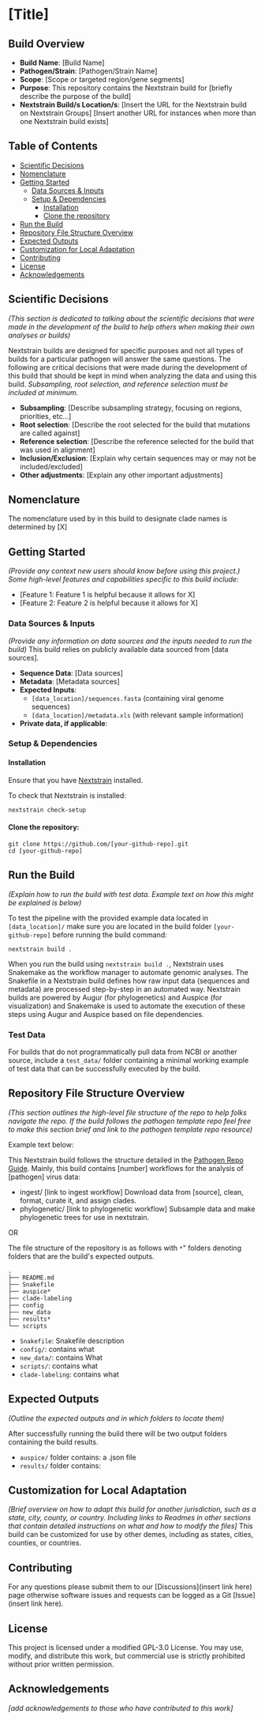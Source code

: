 # [Title]

## Build Overview
- **Build Name**: [Build Name]
- **Pathogen/Strain**: [Pathogen/Strain Name]
- **Scope**: [Scope or targeted region/gene segments]
- **Purpose**: This repository contains the Nextstrain build for [briefly describe the purpose of the build]
- **Nextstrain Build/s Location/s**: [Insert the URL for the Nextstrain build on Nextstrain Groups] [Insert another URL for instances when more than one Nextstrain build exists]

## Table of Contents
- [Scientific Decisions](#scientific-decisions)
- [Nomenclature](#nomenclature)
- [Getting Started](#getting-started)
  - [Data Sources & Inputs](#data-sources--inputs)
  - [Setup & Dependencies](#setup--dependencies)
    - [Installation](#installation)
    - [Clone the repository](#clone-the-repository)
- [Run the Build](#run-the-build-with-test-data)
- [Repository File Structure Overview](#repository-file-structure-overview)
- [Expected Outputs](#expected-outputs)
- [Customization for Local Adaptation](#customization-for-local-adaptation)
- [Contributing](#contributing)
- [License](#license)
- [Acknowledgements](#acknowledgements)

## Scientific Decisions
*(This section is dedicated to talking about the scientific decisions that were made in the development of the build to help others when making their own analyses or builds)*

Nextstrain builds are designed for specific purposes and not all types of builds for a particular pathogen will answer the same questions. The following are critical decisions that were made during the development of this build that should be kept in mind when analyzing the data and using this build. *Subsampling, root selection, and reference selection must be included at minimum.*

- **Subsampling**: [Describe subsampling strategy, focusing on regions, priorities, etc...]
- **Root selection**: [Describe the root selected for the build that mutations are called against]
- **Reference selection**: [Describe the reference selected for the build that was used in alignment]
- **Inclusion/Exclusion**: [Explain why certain sequences may or may not be included/excluded]
- **Other adjustments**: [Explain any other important adjustments]

## Nomenclature
The nomenclature used by in this build to designate clade names is determined by [X]

## Getting Started
*(Provide any context new users should know before using this project.) Some high-level features and capabilities specific to this build include:*

- [Feature 1: Feature 1 is helpful because it allows for X]
- [Feature 2: Feature 2 is helpful because it allows for X]

### Data Sources & Inputs
*(Provide any information on data sources and the inputs needed to run the build)*
This build relies on publicly available data sourced from [data sources].

- **Sequence Data**: [Data sources]
- **Metadata**: [Metadata sources]
- **Expected Inputs**:
    - `[data_location]/sequences.fasta` (containing viral genome sequences)
    - `[data_location]/metadata.xls` (with relevant sample information)
- **Private data, if applicable**:

### Setup & Dependencies
#### Installation
Ensure that you have [Nextstrain](https://docs.nextstrain.org/en/latest/install.html) installed.

To check that Nextstrain is installed:
```
nextstrain check-setup
```

#### Clone the repository:

```
git clone https://github.com/[your-github-repo].git
cd [your-github-repo]
```

## Run the Build
*(Explain how to run the build with test data. Example text on how this might be explained is below)*

To test the pipeline with the provided example data located in `[data_location]/` make sure you are located in the build folder `[your-github-repo]` before running the build command:

```
nextstrain build .
```

When you run the build using `nextstrain build .`, Nextstrain uses Snakemake as the workflow manager to automate genomic analyses. The Snakefile in a Nextstrain build defines how raw input data (sequences and metadata) are processed step-by-step in an automated way. Nextstrain builds are powered by Augur (for phylogenetics) and Auspice (for visualization) and Snakemake is used to automate the execution of these steps using Augur and Auspice based on file dependencies.

### Test Data
For builds that do not programmatically pull data from NCBI or another source, include a `test_data/` folder containing a minimal working example of test data that can be successfully executed by the build.

## Repository File Structure Overview
*(This section outlines the high-level file structure of the repo to help folks navigate the repo. If the build follows the pathogen template repo feel free to make this section brief and link to the pathogen template repo resource)*

Example text below:

This Nextstrain build follows the structure detailed in the [Pathogen Repo Guide](https://github.com/nextstrain/pathogen-repo-guide).
Mainly, this build contains [number] workflows for the analysis of [pathogen] virus data:
- ingest/ [link to ingest workflow] Download data from [source], clean, format, curate it, and assign clades.
- phylogenetic/ [link to phylogenetic workflow] Subsample data and make phylogenetic trees for use in nextstrain.

OR

The file structure of the repository is as follows with `*`" folders denoting folders that are the build's expected outputs.

```
.
├── README.md
├── Snakefile
├── auspice*
├── clade-labeling
├── config
├── new_data
├── results*
└── scripts
```

- `Snakefile`: Snakefile description
- `config/`: contains what
- `new_data/`: contains What
- `scripts/`: contains what
- `clade-labeling`: contains what

## Expected Outputs
*(Outline the expected outputs and in which folders to locate them)*

After successfully running the build there will be two output folders containing the build results.

- `auspice/` folder contains: a .json file
- `results/` folder contains:


## Customization for Local Adaptation
 *[Brief overview on how to adapt this build for another jurisdiction, such as a state, city, county, or country. Including links to Readmes in other sections that contain detailed instructions on what and how to modify the files]*
This build can be customized for use by other demes, including as states, cities, counties, or countries.

## Contributing
For any questions please submit them to our [Discussions](insert link here) page otherwise software issues and requests can be logged as a Git [Issue](insert link here).

## License
This project is licensed under a modified GPL-3.0 License.
You may use, modify, and distribute this work, but commercial use is strictly prohibited without prior written permission.

## Acknowledgements

*[add acknowledgements to those who have contributed to this work]*
